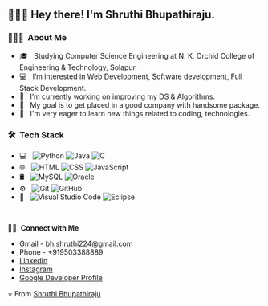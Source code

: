 <h2> 🙋🏻‍♀️ Hey there! I'm Shruthi Bhupathiraju.</h2>

<h3>👩🏻‍💻 &nbsp;About Me </h3>

- 🎓 &nbsp; Studying Computer Science Engineering at N. K. Orchid College of Engineering & Technology, Solapur.
- 💻 &nbsp; I’m interested in Web Development, Software development, Full Stack Development.
- 🔭 &nbsp; I’m currently working on improving my DS & Algorithms. 
- 🎯 &nbsp; My goal is to get placed in a good company with handsome package.
- 🌱 &nbsp; I'm very eager to learn new things related to coding, technologies.

<h3> 🛠 &nbsp;Tech Stack</h3>

- 💻 &nbsp;
  ![Python](https://img.shields.io/badge/-Python-333333?style=flat&logo=python)
  ![Java](https://img.shields.io/badge/-Java-333333?style=flat&logo=Java&logoColor=007396)
  ![C](https://img.shields.io/badge/-C-333333?style=flat&logo=C%2B%2B&logoColor=00599C)
- 🌐 &nbsp;
  ![HTML](https://img.shields.io/badge/-HTML-333333?style=flat&logo=HTML)
  ![CSS](https://img.shields.io/badge/-CSS-333333?style=flat&logo=CSS3&logoColor=1572B6)
  ![JavaScript](https://img.shields.io/badge/-JavaScript-333333?style=flat&logo=javascript)
- 🛢 &nbsp;
  ![MySQL](https://img.shields.io/badge/-MySQL-333333?style=flat&logo=mysql)
  ![Oracle](https://img.shields.io/badge/-Oracle-333333?style=flat&logo=oracle)
- ⚙️ &nbsp;
  ![Git](https://img.shields.io/badge/-Git-333333?style=flat&logo=git)
  ![GitHub](https://img.shields.io/badge/-GitHub-333333?style=flat&logo=github)
- 🔧 &nbsp;
  ![Visual Studio Code](https://img.shields.io/badge/-Visual%20Studio%20Code-333333?style=flat&logo=visual-studio-code&logoColor=007ACC)
  ![Eclipse](https://img.shields.io/badge/-Eclipse-333333?style=flat&logo=eclipse-ide&logoColor=2C2255)

<br/>

🤝🏻 &nbsp;**Connect with Me** 
- [Gmail](mailto:bh.shruthi224@gmail.com) - bh.shruthi224@gmail.com <br/>
- Phone - +919503388889 <br/>
- [LinkedIn](https://www.linkedin.com/in/shruthi-bhupathiraju-4a393818b)<br/>
- [Instagram](https://www.instagram.com/shruthi_bhupathiraju/)<br/>
- [Google Developer Profile](https://developers.google.com/profile/u/113245112377096559240)<br/>


⭐️ From [Shruthi Bhupathiraju](https://github.com/Shruthi123581)

<!---
Shruthi123581/Shruthi123581 is a ✨ special ✨ repository because its `README.md` (this file) appears on your GitHub profile.
You can click the Preview link to take a look at your changes.
--->
